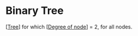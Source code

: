# Binary Tree

[[Tree]] for which [[Degree of node]] = 2, for all nodes.


[//begin]: # "Autogenerated link references for markdown compatibility"
[Tree]: Tree "Tree"
[Degree of node]: <Degree of node> "Degree of node"
[//end]: # "Autogenerated link references"